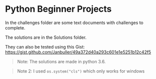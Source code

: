 # Python Beginner Projects
In the challenges folder are some text documents with challenges to complete.

The solutions are in the Solutions folder.

They can also be tested using this Gist:
https://gist.github.com/Janbuller/49a372d40a293c601e1e5251b12c42f5

> Note: The solutions are made in python 3.6.

> Note 2: I used ```os.system("cls")``` which only works for windows
